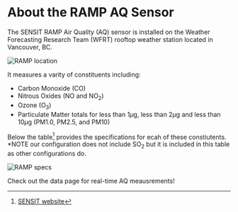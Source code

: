 # About the RAMP AQ Sensor

The SENSIT RAMP Air Quality (AQ) sensor is installed on the Weather Forecasting Research Team (WFRT) rooftop weather station located in Vancouver, BC. 

![RAMP location](/pics/station_site.png)

It measures a varity of constituents including:

- Carbon Monoxide (CO)
- Nitrous Oxides (NO and NO<sub>2</sub>)
- Ozone (O<sub>3</sub>)
- Particulate Matter totals for less than 1$\mu$g, less than 2$\mu$g and less than 10$\mu$g (PM1.0, PM2.5, and PM10)

Below the table[^first] provides the specifications for ecah of these constiutents. *NOTE our configuration does not include SO<sub>2</sub> but it is included in this table as other configurations do. 

![RAMP specs](/pics/ramp_specs.png)

Check out the data page for real-time AQ meausrements!
[^first]: [SENSIT website](gasleaksensors.com)




